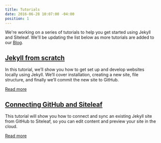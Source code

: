 ```yaml
---
title: Tutorials
date: 2016-06-28 10:07:00 -04:00
position: 1
---
```


We're working on a series of tutorials to help you get started using Jekyll and Siteleaf. We'll be updating the list below as more tutorials are added to our [Blog](http://www.siteleaf.com/blog/).

## [Jekyll from scratch](http://www.siteleaf.com/blog/jekyll-from-scratch/)

In this tutorial, we’ll show you how to get set up and develop websites locally using Jekyll. We’ll cover installation, creating a new site, file structure, and finally we’ll commit the new site to GitHub.

[Read more](http://www.siteleaf.com/blog/jekyll-from-scratch/)

## [Connecting GitHub and Siteleaf](http://www.siteleaf.com/blog/connecting-github/)

This tutorial will show you how to connect and sync an existing Jekyll site from GitHub to Siteleaf, so you can edit content and preview your site in the cloud.

[Read more](http://www.siteleaf.com/blog/connecting-github/)